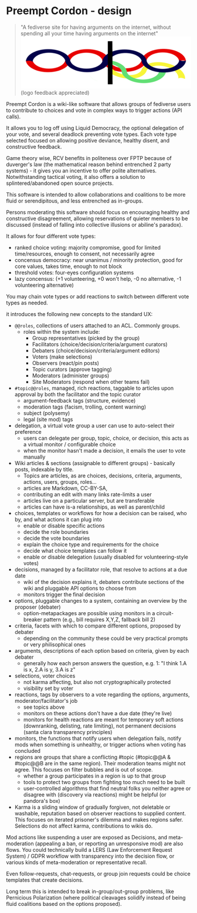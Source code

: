 # Preempt Cordon - design
> "A fediverse site for having arguments on the internet, without spending all your time having arguments on the internet"
![logo.png](./logo.png)
(logo feedback appreciated)

Preempt Cordon is a wiki-like software that allows groups of fediverse users to contribute to choices and vote in complex ways to trigger actions (API calls).

It allows you to log off using Liquid Democracy, the optional delegation of your vote, and several deadlock preventing vote types. Each vote type selected focused on allowing positive deviance, healthy disent, and constructive feedback.

Game theory wise, RCV benefits in politeness over FPTP because of duverger's law (the mathematical reason behind entrenched 2 party systems) - it gives you an incentive to offer polite alternatives. Notwithstanding tactical voting, it also offers a solution to splintered/abandoned open source projects.

This software is intended to allow collaborations and coalitions to be more fluid or serendipitous, and less entrenched as in-groups.

Persons moderating this software should focus on encouraging healthy and constructive disagreement, allowing reservations of quieter members to be discussed (instead of falling into collective illusions or abiline's paradox).

It allows for four different vote types:
- ranked choice voting: majority compromise, good for limited time/resources, enough to consent, not necessarily agree
- concensus democracy: near unanimus / minority protection, good for core values, takes time, enough to not block
- threshold votes: four-eyes configuration systems
- lazy concensus: (+1 volunteering, +0 won't help, -0 no alternative, -1 volunteering alternative)

You may chain vote types or add reactions to switch between different vote types as needed.

it introduces the following new concepts to the standard UX:
- `@@roles`, collections of users attached to an ACL. Commonly groups.
	- roles within the system include:
		- Group representatives (picked by the group)
		- Facilitators (choice/decision/criteria/argument curators)
		- Debaters (choice/decision/criteria/argument editors)
		- Voters (make selections)
		- Observers (react/pin posts)
		- Topic curators (approve tagging)
		- Moderators (administer groups)
		- Site Moderators (respond when other teams fail)
- `#topic@@roles`, managed, rich reactions, taggable to articles upon approval by both the facilitator and the topic curator
	- argument-feedback tags (structure, evidence)
	- moderation tags (facism, trolling, content warning)
	- subject (polysemy)
	- legal (site mod) tags
- delegation, a virtual vote group a user can use to auto-select their preference
	- users can delegate per group, topic, choice, or decision, this acts as a virtual monitor / configurable choice
	- when the monitor hasn't made a decision, it emails the user to vote manually
- Wiki articles & sections (assignable to different groups) - basically posts, indexable by title.
	- Topics are articles, as are choices, decisions, criteria, arguments, actions, users, groups, roles...
	- articles are Markdown, CC-BY-SA,
	- contributing an edit with many links rate-limits a user
	- articles live on a particular server, but are transferable
	- articles can have is-a relationships, as well as parent/child
- choices, templates or workflows for how a decision can be raised, who by, and what actions it can plug into
	- enable or disable specific actions
	- decide the role boundaries
	- decide the vote boundaries
	- explain the choice type and requirements for the choice
	- decide what choice templates can follow it
	- enable or disable delegation (usually disabled for volunteering-style votes)
- decisions, managed by a facilitator role, that resolve to actions at a due date
	- wiki of the decision explains it, debaters contribute sections of the wiki and pluggable API options to choose from
	- monitors trigger the final decision
- options, pluggable changes to a system, containing an overview by the proposer (debater)
	- option-metapackages are possible using monitors in a circuit-breaker pattern (e.g., bill requires X,Y,Z, fallback bill 2)
- criteria, facets with which to compare different options, proposed by debater
	- depending on the community these could be very practical prompts or very philisophical ones
- arguments, descriptions of each option based on criteria, given by each debater
	- generally how each person answers the question, e.g. 1: "I think 1.A is x, 2.A is y, 3.A is z"
- selections, voter choices
	- not karma affecting, but also not cryptographically protected
	- visibility set by voter
- reactions, tags by observers to a vote regarding the options, arguments, moderator/facilitator's job
	- see topics above
	- monitors on these actions don't have a due date (they're live)
	- monitors for health reactions are meant for temporary soft actions (downranking, delisting, rate limiting), not permanent decisions (santa clara transparency principles)
- monitors, the functions that notify users when delegation fails, notify mods when something is unhealthy, or trigger actions when voting has concluded
- regions are groups that share a conflicting #topic (#topic@@A & #topic@@B are in the same region). Their moderation teams might not agree. This focuses on filter bubbles and is out of scope.
	- whether a group participates in a region is up to that group
	- tools to protect two groups from fighting too much need to be built
	- user-controlled algorithms that find neutral folks you neither agree or disagree with (discovery via reactions) might be helpful (or pandora's box)
- Karma is a sliding window of gradually forgiven, not deletable or washable, reputation based on observer reactions to supplied content. This focuses on iterated prisoner's dilemma and makes regions safer. Selections do not affect karma, contributions to wikis do.

Mod actions like suspending a user are exposed as Decisions, and meta-moderation (appealing a ban, or reporting an unresponsive mod) are also flows. You could technically build a LERS (Law Enforcement Request System) / GDPR workflow with transparency into the decision flow, or various kinds of meta-moderation or representative recall.

Even follow-requests, chat-requests, or group join requests could be choice templates that create decisions. 

Long term this is intended to break in-group/out-group problems, like Pernicious Polarization (where political cleavages solidify instead of being fluid coalitions based on the options proposed).
